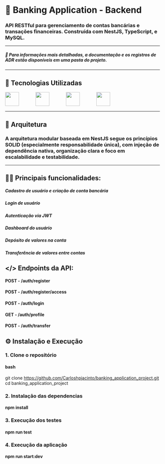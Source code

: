 # 🏦 Banking Application - Backend

### API RESTful para gerenciamento de contas bancárias e transações financeiras. Construída com NestJS, TypeScript, e MySQL.

---

##### 📄 Para informações mais detalhadas, a documentação e os registros de ADR estão disponíveis em uma pasta do projeto.

---

## 🚀 Tecnologias Utilizadas

<div>
  <img src="https://cdn.jsdelivr.net/gh/devicons/devicon@latest/icons/nodejs/nodejs-original-wordmark.svg" width="45" height="45" style="margin-right: 50px;"/>
  <img src="https://cdn.jsdelivr.net/gh/devicons/devicon@latest/icons/typescript/typescript-original.svg" width="45" height="45" style="margin-right: 50px;"/>
  <img src="https://cdn.jsdelivr.net/gh/devicons/devicon@latest/icons/mysql/mysql-original-wordmark.svg" width="45" height="45" style="margin-right: 50px;"/>
  <img src="https://cdn.jsdelivr.net/gh/devicons/devicon@latest/icons/jest/jest-plain.svg" width="45" height="45"/>
</div>

---

## 📁 Arquitetura

### A arquitetura modular baseada em NestJS segue os princípios SOLID (especialmente responsabilidade única), com injeção de dependência nativa, organização clara e foco em escalabilidade e testabilidade.

---

## 👨‍💻 Principais funcionalidades:

 ##### Cadastro de usuário e criação de conta bancária
 ##### Login de usuário
 ##### Autenticação via JWT
 ##### Dashboard do usuário
 ##### Depósito de valores na conta
 ##### Transferência de valores entre contas

## </> Endpoints da API:

#### POST - /auth/register

#### POST - /auth/register/access

#### POST - /auth/login

#### GET - /auth/profile

#### POST - /auth/transfer

## ⚙️ Instalação e Execução

### 1. Clone o repositório

#### bash

git clone https://github.com/Carloshpjacinto/banking_application_project.git<br>
cd banking_application_project

### 2. Instalação das dependencias

#### npm install

### 3. Execução dos testes

#### npm run test

### 4. Execução da aplicação

#### npm run start:dev
